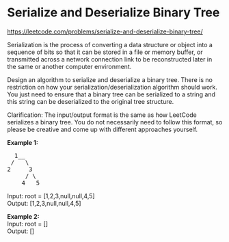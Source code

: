 # Serialize and Deserialize Binary Tree
https://leetcode.com/problems/serialize-and-deserialize-binary-tree/

Serialization is the process of converting a data structure or object into a sequence of bits so that it can be stored in a file or memory buffer, or transmitted across a network connection link to be reconstructed later in the same or another computer environment.

Design an algorithm to serialize and deserialize a binary tree. There is no restriction on how your serialization/deserialization algorithm should work. You just need to ensure that a binary tree can be serialized to a string and this string can be deserialized to the original tree structure.

Clarification: The input/output format is the same as how LeetCode serializes a binary tree. You do not necessarily need to follow this format, so please be creative and come up with different approaches yourself.

<b>Example 1:</b>
<pre>
  1__
 /   \
2     3
     / \
    4   5
</pre>
Input: root = [1,2,3,null,null,4,5]\
Output: [1,2,3,null,null,4,5]

<b>Example 2:</b>\
Input: root = []\
Output: []